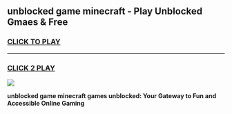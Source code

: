 
## unblocked game minecraft - Play Unblocked Gmaes & Free
<h3>
<a href="https://news.freeplayer.one?title=unblocked_game_minecraft&ref=23F">CLICK TO PLAY</a></h3>
<hr>

<h3>
<a href="https://news.freeplayer.one?title=unblocked_game_minecraft&ref=23F">CLICK 2 PLAY</a>
  
</h3>

<a href="https://news.freeplayer.one?title=unblocked_game_minecraft&ref=23F/"><img src="https://clearcache.store/games.png"></a>


**unblocked game minecraft games unblocked: Your Gateway to Fun and Accessible Online Gaming**
